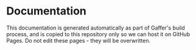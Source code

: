 # Documentation

This documentation is generated automatically as part of Gaffer's build process, and is copied to this repository only so we can host it on GitHub Pages. Do not edit these pages - they will be overwritten.
